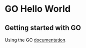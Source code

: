 # GO Hello World

## Getting started with GO
Using the GO [documentation](https://golang.org/doc/tutorial/getting-started).